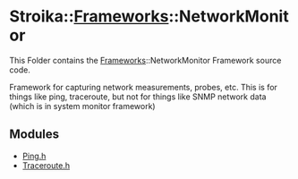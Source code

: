 # Stroika::[Frameworks](../ReadMe.md)::NetworkMonitor

This Folder contains the [Frameworks](../ReadMe.md)::NetworkMonitor Framework source code.

Framework for capturing network measurements, probes, etc.
This is for things like ping, traceroute, but not for things like SNMP network data (which is in system monitor framework)

## Modules

- [Ping.h](Ping.h)
- [Traceroute.h](Traceroute.h)
